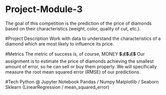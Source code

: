 # Project-Module-3
The goal of this competition is the prediction of the price of diamonds based on their characteristics (weight, color, quality of cut, etc.). 

#Project Description
Work with data to understand the characteristics of a diamond which are most likely to influence its price.

#Metrics
The metric of success is, of course, MONEY 💲💰💲💰💲
Our assignment is to estimate the price of diamonds achieving the smallest amount of error, so he can sell or buy them properly.
We will specifically measure the root mean squared error (RMSE) of our predictions.

#Tech
Python @ Jupyter Notebook
Pandas / Numpy
Matplotlib / Seaborn
Sklearn (LinearRegression / mean_squared_error)



